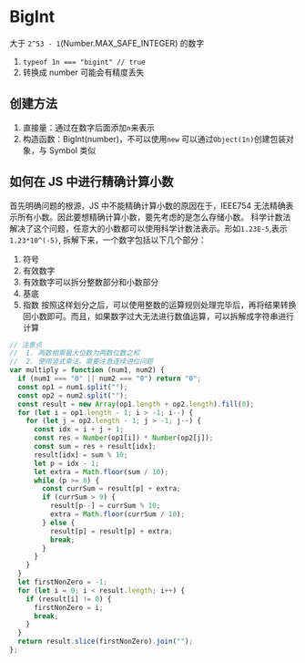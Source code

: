 # BigInt

大于 `2^53 - 1`(Number.MAX_SAFE_INTEGER) 的数字

1. `typeof 1n === "bigint" // true`
2. 转换成 number 可能会有精度丢失

## 创建方法

1. 直接量：通过在数字后面添加`n`来表示
2. 构造函数：BigInt(number)，不可以使用`new`
   可以通过`Object(1n)`创建包装对象，与 Symbol 类似

## 如何在 JS 中进行精确计算小数

首先明确问题的根源，JS 中不能精确计算小数的原因在于，IEEE754 无法精确表示所有小数。因此要想精确计算小数，要先考虑的是怎么存储小数。
科学计数法解决了这个问题，任意大的小数都可以使用科学计数法表示。形如`1.23E-5`,表示`1.23*10^(-5)`, 拆解下来，一个数字包括以下几个部分：

1. 符号
2. 有效数字
3. 有效数字可以拆分整数部分和小数部分
4. 基底
5. 指数
   按照这样划分之后，可以使用整数的运算规则处理完毕后，再将结果转换回小数即可。而且，如果数字过大无法进行数值运算，可以拆解成字符串进行计算

```js
// 注意点
// 	1. 两数相乘最大位数为两数位数之和
// 	2. 使用竖式乘法。需要注意连续进位问题
var multiply = function (num1, num2) {
  if (num1 === "0" || num2 === "0") return "0";
  const op1 = num1.split("");
  const op2 = num2.split("");
  const result = new Array(op1.length + op2.length).fill(0);
  for (let i = op1.length - 1; i > -1; i--) {
    for (let j = op2.length - 1; j > -1; j--) {
      const idx = i + j + 1;
      const res = Number(op1[i]) * Number(op2[j]);
      const sum = res + result[idx];
      result[idx] = sum % 10;
      let p = idx - 1;
      let extra = Math.floor(sum / 10);
      while (p >= 0) {
        const currSum = result[p] + extra;
        if (currSum > 9) {
          result[p--] = currSum % 10;
          extra = Math.floor(currSum / 10);
        } else {
          result[p] = result[p] + extra;
          break;
        }
      }
    }
  }
  let firstNonZero = -1;
  for (let i = 0; i < result.length; i++) {
    if (result[i] != 0) {
      firstNonZero = i;
      break;
    }
  }
  return result.slice(firstNonZero).join("");
};
```
